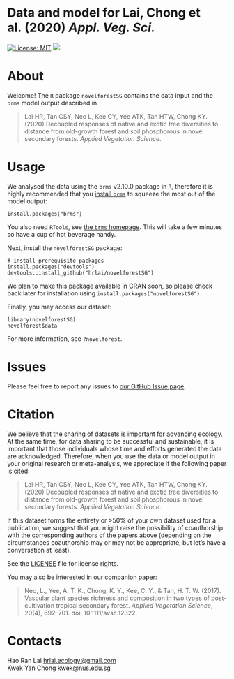 Data and model for Lai, Chong et al. (2020) *Appl. Veg. Sci.*
================

[![License:
MIT](https://img.shields.io/badge/license-MIT-blue.svg)](https://github.com/hrlai/novelforestSG/blob/master/LICENSE)
[![](https://img.shields.io/badge/devel%20version-0.0.1-orange.svg)](https://github.com/hrlai/novelforestSG)

# About

Welcome\! The `R` package `novelforestSG` contains the data input and
the `brms` model output described in

> Lai HR, Tan CSY, Neo L, Kee CY, Yee ATK, Tan HTW, Chong KY. (2020)
> Decoupled responses of native and exotic tree diversities to distance
> from old-growth forest and soil phosphorous in novel secondary
> forests. *Applied Vegetation Science*.

# Usage

We analysed the data using the `brms` v2.10.0 package in `R`, therefore
it is highly recommended that you [install
`brms`](https://github.com/paul-buerkner/brms) to squeeze the most out
of the model output:

    install.packages("brms")

You also need `RTools`, see [the `brms`
homepage](https://github.com/paul-buerkner/brms). This will take a few
minutes so have a cup of hot beverage handy.

Next, install the `novelforestSG` package:

    # install prerequisite packages
    install.packages("devtools")
    devtools::install_github("hrlai/novelforestSG")

We plan to make this package available in CRAN soon, so please check
back later for installation using `install.packages("novelforestSG")`.

Finally, you may access our dataset:

    library(novelforestSG)
    novelforest$data

For more information, see `?novelforest`.

# Issues

Please feel free to report any issues to [our GitHub Issue
page](https://github.com/hrlai/novelforestSG/issues).

# Citation

We believe that the sharing of datasets is important for advancing
ecology. At the same time, for data sharing to be successful and
sustainable, it is important that those individuals whose time and
efforts generated the data are acknowledged. Therefore, when you use the
data or model output in your original research or meta-analysis, we
appreciate if the following paper is cited:

> Lai HR, Tan CSY, Neo L, Kee CY, Yee ATK, Tan HTW, Chong KY. (2020)
> Decoupled responses of native and exotic tree diversities to distance
> from old-growth forest and soil phosphorous in novel secondary
> forests. *Applied Vegetation Science*.

If this dataset forms the entirety or \>50% of your own dataset used for
a publication, we suggest that you might raise the possibility of
coauthorship with the corresponding authors of the papers above
(depending on the circumstances coauthorship may or may not be
appropriate, but let’s have a conversation at least).

See the
[LICENSE](https://github.com/hrlai/novelforestSG/blob/master/LICENSE)
file for license rights.

You may also be interested in our companion paper:

> Neo, L., Yee, A. T. K., Chong, K. Y., Kee, C. Y., & Tan, H. T. W.
> (2017). Vascular plant species richness and composition in two types
> of post-cultivation tropical secondary forest. *Applied Vegetation
> Science*, 20(4), 692–701. doi: 10.1111/avsc.12322

# Contacts

Hao Ran Lai <hrlai.ecology@gmail.com>  
Kwek Yan Chong <kwek@nus.edu.sg>
